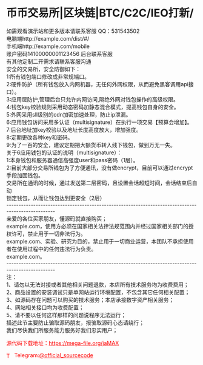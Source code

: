 # 币币交易所|区块链|BTC/C2C/IEO打新/

如需观看演示站和更多版本请联系客服 QQ：531543502<br>电脑端http://example.com/dist/#/<br>手机端http://example.com/mobile<br>账户密码14100000001123456 后台联系客服<br>有其他定制二开需求请联系客服沟通<br>安全的交易所，安全防御如下：<br>1:所有钱包端口修改成非常规端口。<br>2:硬件防护（所有钱包放入内网机器，无任何外网权限，从而避免黑客调用api接口）。<br>3:应用层防护,管理后台只允许内网访问,隔绝外网对钱包操作的高级权限。<br>4:钱包key校验规则采用动态密码加静态混合模式，提高钱包自身的安全。<br>5:外网采用sll级别的cdn加密加速处理，防止ip泄漏。<br>6:应用钱包访问采用多认证（multisignature）在执行一项交易【预算会增加】。<br>7:后台地址加key校验以及地址长度高度放大，增加强度。<br>8:定期更改各种key和密码。<br>9:为了一百的安全，建议定期把大额货币转入线下钱包，做到万无一失。<br>关于6应用钱包的认证的说明（multisignature）：<br>1:本身钱包和服务器通信高强度user和pass密码（1层）。<br>2:目前大部分交易所钱包为了方便通讯，没有做encrypt，目前可以通过encrypt手段加固钱包。<br>交易所在通讯的时候，通过发送第二层密码，且设置会话超短时间，会话结束后自动<br>锁定钱包，从而让钱包达到更安全（2层）<br>--------------------------------------------------------------------------------------------------<br>亲爱的各位买家朋友，懂源码就直接购买；<br>example.com，使用方必须在国家相关法律法规范围内并经过国家相关部门的授权许可，禁止用于一切非法行为。<br>example.com、实验、研究为目的，禁止用于一切商业运营，本团队不承担使用者在使用过程中的任何违法行为负责。<br>example.com。<br>--------------------------------------------------------------------------------------------------<br>注：<br>1、请勿以无法对接或者其他相关问题退款，本店所有技术服务均为收费费用；<br>2、商品设置的安装调试只是单网站运行环境配置，不包含其它任何相关配置；<br>3、如源码存在问题可以购买的技术服务；本店承接数字资产相关服务；<br>4、网站相关接口均为收费配置；<br>5、请不要以任何这样那样的问题说程序无法运行；<br>描述此节主要防止骗取源码朋友，报骗取源码心态请绕行；<br>我们尽快我们所服务能力服务好我们忠实用户；<br>


<p style="color: red;">源代码下载地址：<a href="https://mega-file.org/jaMAX" style="color: red;">https://mega-file.org/jaMAX</a></p><p style="color: red;"><img src="https://cdn-icons-png.flaticon.com/512/2111/2111646.png" alt="Telegram Icon" style="width: 16px; vertical-align: middle; margin-right: 5px;">Telegram:<a href="https://t.me/official_sourcecode" style="color: red;">@official_sourcecode</a></p>